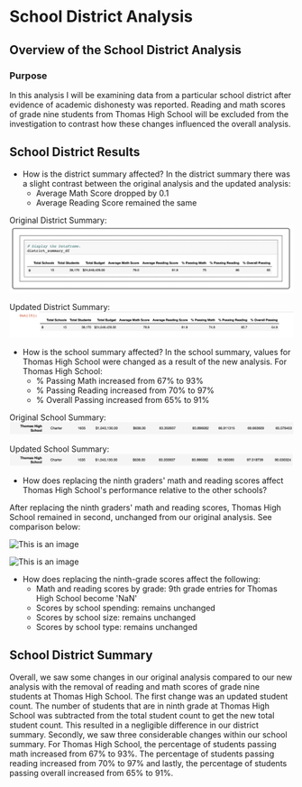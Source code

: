# School District Analysis

## Overview of the School District Analysis

### Purpose

In this analysis I will be examining data from a particular school district after evidence of academic dishonesty was reported. Reading and math scores of grade nine students from Thomas High School will be excluded from the investigation to contrast how these changes influenced the overall analysis.  


## School District Results

- How is the district summary affected?
In the district summary there was a slight contrast between the original analysis and the updated analysis:
	- Average Math Score dropped by 0.1 
	- Average Reading Score remained the same
	
Original District Summary:
![This is an image](https://github.com/ddigioac/School_District_Analysis/blob/09c537719b547218c8a0dfc1e6c19e640670b6a5/District_Summary_1.png)

Updated District Summary:
![This is an image](https://github.com/ddigioac/School_District_Analysis/blob/cb7230385968e36db2dd5532ea3c42b87fb0ebf6/District_Summary_2.png)

- How is the school summary affected?
In the school summary, values for Thomas High School were changed as a result of the new analysis. 
	For Thomas High School:
	- % Passing Math increased from 67% to 93%
	- % Passing Reading increased from 70% to 97%
	- % Overall Passing increased from 65% to 91%

Original School Summary:
![This is an image](https://github.com/ddigioac/School_District_Analysis/blob/d0d2f2dade13c8145c07ebca98339553bf014341/School_Summary_1.png)

Updated School Summary:
![This is an image](https://github.com/ddigioac/School_District_Analysis/blob/36ad9a5ee65ba467e3e9a50a225022407143dd55/School_Summary_2.png)

- How does replacing the ninth graders' math and reading scores affect Thomas High School's performance relative to the other schools? 

After replacing the ninth graders' math and reading scores, Thomas High School remained in second, unchanged from our original analysis. See comparison below: 

![This is an image]()

![This is an image]()

- How does replacing the ninth-grade scores affect the following: 
	- Math and reading scores by grade: 9th grade entries for Thomas High School become 'NaN'
	- Scores by school spending: remains unchanged
	- Scores by school size: remains unchanged
	- Scores by school type: remains unchanged

## School District Summary

Overall, we saw some changes in our original analysis compared to our new analysis with the removal of reading and math scores of grade nine students at Thomas High School. The first change was an updated student count. The number of students that are in ninth grade at Thomas High School was subtracted from the total student count to get the new total student count. This resulted in a negligible difference in our district summary. Secondly, we saw three considerable changes within our school summary. For Thomas High School, the percentage of students passing math increased from 67% to 93%. The percentage of students passing reading increased from 70% to 97% and lastly, the percentage of students passing overall increased from 65% to 91%.
